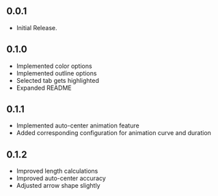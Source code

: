 ## 0.0.1

* Initial Release.

## 0.1.0

* Implemented color options
* Implemented outline options
* Selected tab gets highlighted
* Expanded README

## 0.1.1

* Implemented auto-center animation feature
* Added corresponding configuration for animation curve and duration

## 0.1.2

* Improved length calculations
* Improved auto-center accuracy
* Adjusted arrow shape slightly

